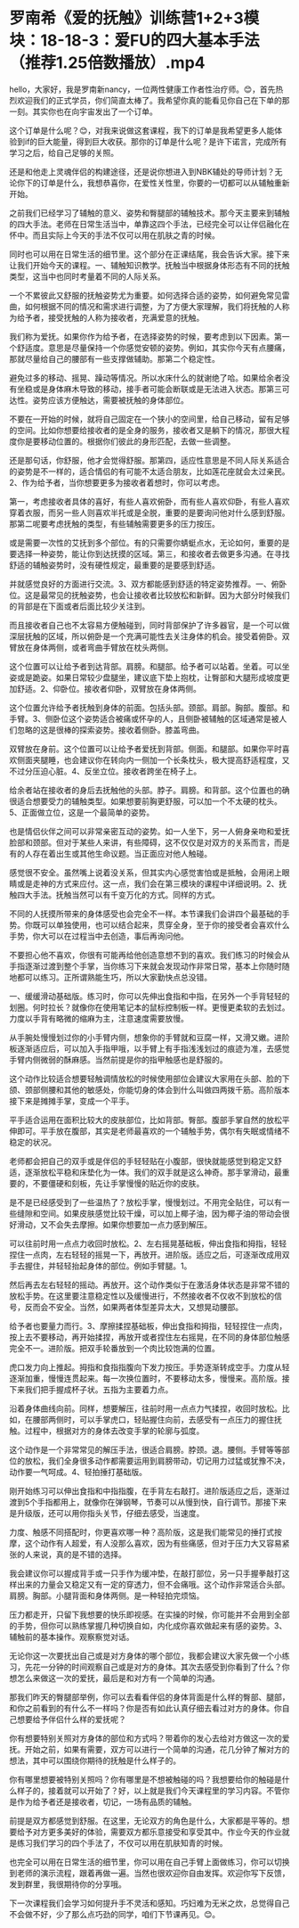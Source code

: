 # 罗南希《爱的抚触》训练营1+2+3模块：18-18-3：爱FU的四大基本手法（推荐1.25倍数播放）.mp4

hello，大家好，我是罗南新nancy，一位两性健康工作者性治疗师。😊，首先热烈欢迎我们的正式学员，你们简直太棒了。我希望你真的能看见你自己在下单的那一刻。其实你也在向宇宙发出了一个订单。

这个订单是什么呢？😊，对我来说做这套课程，我下的订单是我希望更多人能体验到if的巨大能量，得到巨大收获。那你的订单是什么呢？是许下诺言，完成所有学习之后，给自己足够的关照。

还是和他走上灵魂伴侣的构建途径，还是说你想进入到NBK辅处的导师计划？无论你下的订单是什么，我想恭喜你，在爱性关性里，你要的一切都可以从辅触重新开始。

之前我们已经学习了辅触的意义、姿势和臀腿部的辅触技术。那今天主要来到辅触的四大手法。老师在日常生活当中，单靠这四个手法，已经完全可以让伴侣融化在怀中。而且实际上今天的手法不仅可以用在肌肤之青的时候。

同时也可以用在日常生活的细节里。这个部分在正课结尾，我会告诉大家。接下来让我们开始今天的课程。一、辅触知识教学。抚触当中根据身体形态有不同的抚触类型，这当中也同时考量着不同的人际关系。

一个不累彼此又舒服的抚触姿势尤为重要。如何选择合适的姿势，如何避免常见雷曲，如何根据不同的情况和需求进行调整，为了方便大家理解，我们将抚触的人称为给予者，接受抚触的人称为接收者，充满爱意的抚触。

我们称为爱抚。如果你作为给予者，在选择姿势的时候，要考虑到以下因素。第一个舒适度。意思是尽量保持一个你感觉安顿的姿势。例如，其实你今天有点腰痛，那就尽量给自己的腰部有一些支撑做辅助。那第二个稳定性。

避免过多的移动、摇晃、躁动等情况。所以水床什么的就谢绝了哈。如果给余者没有坐稳或是身体麻木导致的移动，接手者可能会断联或是无法进入状态。那第三可达性。姿势应该方便触达，需要被抚触的身体部位。

不要在一开始的时候，就将自己固定在一个狭小的空间里，给自己移动，留有足够的空间。比如你想要给接收者的是全身的服务，接收者又是躺下的情况，那很大程度你是要移动位置的。根据你们彼此的身形匹配，去做一些调整。

还是那句话，你舒服，他才会觉得舒服。那第四，适应性意思是不同人际关系适合的姿势是不一样的，适合情侣的有可能不太适合朋友，比如莲花座就会太过亲民。2、作为给予者，当你想要更多为接收者着想时，你可以考虑。

第一，考虑接收者具体的喜好，有些人喜欢俯卧，而有些人喜欢仰卧，有些人喜欢穿着衣服，而另一些人则喜欢半托或是全脱，重要的是要询问他对什么感到舒服。那第二呢要考虑抚触的类型，有些辅触需要更多的压力按压。

或是需要一次性的艾抚到多个部位。有的只需要你蜻蜓点水，无论如何，重要的是要选择一种姿势，能让你到达抚摸的区域。第三，和接收者去做更多沟通。在寻找舒适的辅触姿势时，没有硬性规定，最重要的是要感到舒适。

并就感觉良好的方面进行交流。3、双方都能感到舒适的特定姿势推荐。一、俯卧位。这是最常见的抚触姿势，也会让接收者比较放松和新鲜。因为大部分时候我们的背部是在下面或者后面比较少关注到。

而且接收者自己也不太容易方便触碰到，同时背部保护了许多器官，是一个可以做深层抚触的区域，所以俯卧是一个充满可能性去关注身体的机会。接受着俯卧。双臂放在身体两侧，或者弯曲手臂放在枕头两侧。

这个位置可以让给予者到达背部。肩膀。和腿部。给予者可以站着。坐着。可以坐姿或是跪姿。如果日常较少盘腿坐，建议底下垫上抱枕，让臀部和大腿形成坡度更加舒适。2、仰卧位。接收者仰卧，双臂放在身体两侧。

这个位置允许给予者抚触到身体的前面。包括头部。颈部。肩部。胸部。腹部。和手臂。3、侧卧位这个姿势适合被痛或怀孕的人，且侧卧被辅触的区域通常是被人们忽略的这是很棒的探索姿势。接收着侧卧。膝盖弯曲。

双臂放在身前。这个位置可以让给予者爱抚到背部。侧面。和腿部。如果你平时喜欢侧面夹腿睡，也会建议你在转向内一侧加一个长条枕头，极大提高舒适程度，又不过分压迫心脏。4、反坐立位。接收者跨坐在椅子上。

给余者站在接收者的身后去抚触他的头部。脖子。肩膀。和背部。这个位置也的确很适合想要受力的辅触类型。如果想要前胸更舒服，可以加一个不太硬的枕头。5、正面做立位，这是一个最简单的姿势。

也是情侣伙伴之间可以非常亲密互动的姿势。如一人坐下，另一人俯身亲吻和爱抚脸部和颈部。但对于某些人来讲，有些障碍，这不仅仅是对双方的关系而言，而是有的人存在着出生或其他生命议题。当正面应对他人触碰。

感觉很不安全。虽然嘴上说着没关系，但其实内心感觉害怕或是抵触，会用闭上眼睛或是走神的方式来应付。这一点，我们会在第三模块的课程中详细说明。2、抚触四大手法。抚触当然可以有千变万化的方式。同样的方式。

不同的人抚摸所带来的身体感受也会完全不一样。本节课我们会讲四个最基础的手势。你既可以单独使用，也可以结合起来，贯穿全身，至于你的接受者会喜欢什么手势，你大可以在过程当中去创造，事后再询问他。

不要担心他不喜欢，你很有可能再给他创造意想不到的喜欢。我们练习的时候会从手指逐渐过渡到整个手掌，当你练习下来就会发现动作非常日常，基本上你随时随地都可以练习。正所谓熟能生巧，所以大家勤快点总没错。

一、缓缓滑动基础版。练习时，你可以先伸出食指和中指，在另外一个手背轻轻的划圈。何时拉长？就像你在使用笔记本的鼠标控制板一样。更慢更柔软的去划过。力度以手背有略微的缩麻为主，注意速度需要放慢。

从手腕处慢慢划过你的小手臂内侧，想象你的手臂就和豆腐一样，又滑又嫩。进阶板逐渐适应后，可以加入手指甲哦，以手臂上有手指浅浅划过的痕迹为准，去感觉手臂内侧微弱的酥麻感。当然前提是你的指甲触感也是舒服的。

这个动作比较适合想要轻触调情放松的时候使用部位会建议大家用在头部、脸的下颌、颈部侧腰和其他的敏感处，你能切身的体会到什么叫做四两拨千筋。高阶版本接下来是摊摊手掌，变成一个平手。

平手适合运用在面积比较大的皮肤部位，比如背部。臀部。腹部手掌自然的放松平伸即可。平手放在腹部，其实是老师最喜欢的一个辅触手势，偶尔有失眠或情绪不稳定的状况。

老师都会把自己的双手或是伴侣的手轻轻贴在小腹部，很快就能感觉到稳定又舒适，逐渐放松平稳和床垫化为一体。我们的双手就是这么神奇。那手掌滑动，最重要的，不要僵硬和刻板，先让手掌慢慢的贴近你的皮肤。

是不是已经感受到了一些温热了？放松手掌，慢慢划过。不用完全贴住，可以有一些缝隙和空间。如果皮肤感觉比较干燥，可以加上椰子油，因为椰子油的带动会很好滑动，又不会失去摩擦。如果你想要加一点力感到解压。

可以往前时用一点点力收回时放松。2、左右摇晃基础板，伸出食指和拇指，轻轻捏住一点肉，左右轻轻的摇晃一下，再放开。进阶版。适应之后，可逐渐改成用双手去握住，并轻轻抬起身体的部位。例如手臂腿。1。

然后再去左右轻轻的摇动。再放开。这个动作类似于在激活身体状态是非常不错的放松手势。在这里要注意稳定性以及缓慢进行，不然接收者不仅收不到放松的信号，反而会不安全。当然，如果两者体型差异太大，又想晃动腰部。

给予者也要量力而行。3、摩擦揉捏基础板，伸出食指和拇指，轻轻捏住一点肉，按上去不要移动，再开始揉捏，再放开或者捏住左右摇晃，在不同的身体部位触感完全不一。进阶版。把双手轮番放到一个肉比较饱满的位置。

虎口发力向上推起。拇指和食指指腹向下发力按压。手势逐渐转成空手。力度从轻逐渐加重，慢慢连贯起来。每一次换位置时，不要移动太多，慢慢来。高阶版。接下来我们把手握成杯子状。五指为主要着力点。

沿着身体曲线向前。同样，想要解压，往前时用一点点力气揉捏，收回时放松。比如，在腰部两侧时，可以手掌虎口，轻贴握住向前，去感受有一点压力的握住抚触。过程中，根据对方的身体去改变手掌的轮廓与弧度。

这个动作是一个非常常见的解压手法，很适合肩膀。脖颈。退。腰侧。手臂等等部位的放松，我们全身很多动作都需要运用到肩膀带动，切记用力过猛或犹豫不决，动作要一气呵成。4、轻拍捶打基础版。

刚开始练习可以伸出食指和中指指腹，在手背左右敲打。进阶版适应之后，逐渐过渡到5个手指都用上，就像你在弹钢琴，节奏可以从慢到快，自行调节。那接下来是升级版，还可以用你指头关节，仔细去感受，当速度。

力度、触感不同搭配时，你更喜欢哪一种？高阶版，这是我们能常见的捶打式按摩，这个动作有人超爱，有人没那么喜欢，因为有些痛感，但对于压力大又容易紧张的人来说，真的是不错的选择。

我会建议你可以握成背手或一只手作为缓冲垫，在敲打部位，另一只手握拳敲打这样出来的力量会又稳定又有一定的穿透力，但不会痛哦。这个动作非常适合头部。肩膀。胸部。小腿背面和身体两侧。是一种轻拍完烦恼。

压力都走开，只留下我想要的快乐即视感。在实操的时候，你可能并不会用到全部的手势，但你可以熟练掌握几种切换自如，内化成你喜欢做起来有感的姿势。3、辅触前的基本操作。观察察觉对话。

无论你这一次要抚出自己或是对方身体的哪个部位，我都会建议大家先做一个小练习，先花一分钟的时间观察自己或是对方的身体。其次去感受到你看到了什么？你想怎么来做这一次的爱抚，最后是和对方有一个简单的沟通。

那我们昨天的臀腿部举例，你可以去看看伴侣的身体背面是什么样的臀部、腿部，和你之前看到的有什么不一样吗？你是否有如此认真仔细去看过对方的身体。你自己想要给予伴侣什么样的爱抚呢？

你有想要特别关照对方身体的部位和方式吗？带着你的发心去给对方做这一次的爱抚。开始之前，如果有需要，双方可以进行一个简单的沟通，花几分钟了解对方的想法，其中可以围绕你期待的抚触是什么样子的。

你有哪里想要被特别关照吗？你有哪里是不想被触碰的吗？我想要给你的触碰是什么样子的，接着就可以开始了？好，以上就是我们今天课程里的学习内容。不管你是作为给予者还是接收者，切记，一场有品质的辅触。

前提是双方都感觉到舒服。在这里，无论双方的角色是什么，大家都是平等的。想要给予对方更多美好的体验，需要双方都乐意接受和享受其中。作业今天的作业就是练习我们学习的四个手法了，不仅可以用在肌肤知青的时候。

也完全可以用在日常生活的细节里，你可以用在自己手臂上面做练习，你可以切换到老师的演示流程，跟着再做一遍。当然也很欢迎你自由发挥。欢迎你写下反馈，发到群里，我很期待你的分享哦。

下一次课程我们会学习如何提升手不灵活和感知。巧妇难为无米之炊，总觉得自己不会做不好，少了那么点巧劲的同学，咱们下节课再见。😊。

